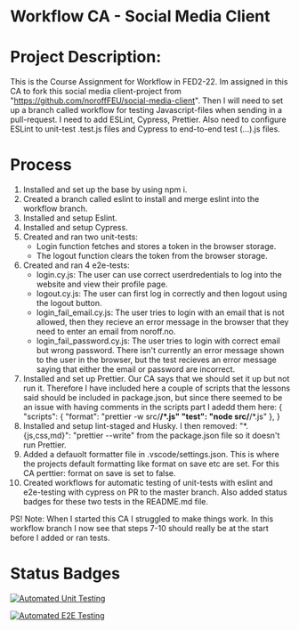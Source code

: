 # Workflow CA - Social Media Client

# Project Description:

This is the Course Assignment for Workflow in FED2-22.
Im assigned in this CA to fork this social media client-project from "https://github.com/noroffFEU/social-media-client".
Then I will need to set up a branch called workflow for testing Javascript-files when sending in a pull-request.
I need to add ESLint, Cypress, Prettier. Also need to configure ESLint to unit-test .test.js files and Cypress to end-to-end test (...).js files.

# Process

1. Installed and set up the base by using npm i.
2. Created a branch called eslint to install and merge eslint into the workflow branch.
3. Installed and setup Eslint.
4. Installed and setup Cypress.
5. Created and ran two unit-tests:
   - Login function fetches and stores a token in the browser storage.
   - The logout function clears the token from the browser storage.
6. Created and ran 4 e2e-tests:
   - login.cy.js: The user can use correct userdredentials to log into the website and view their profile page.
   - logout.cy.js: The user can first log in correctly and then logout using the logout button.
   - login_fail_email.cy.js: The user tries to login with an email that is not allowed, then they recieve an error message in the browser that they need to enter an email from noroff.no.
   - login_fail_password.cy.js: The user tries to login with correct email but wrong password. There isn't currently an error message shown to the user in the browser, but the test recieves an error message saying that either the email or password are incorrect.
7. Installed and set up Prettier. Our CA says that we should set it up but not run it.
   Therefore I have included here a couple of scripts that the lessons said should be included in package.json, but since there seemed to be an issue with having comments in the scripts part I adedd them here:
   {
   "scripts": {
   "format": "prettier -w src/**/\*.js"
   "test": "node src/**/\*.js"
   },
   }
8. Installed and setup lint-staged and Husky. I then removed: "\*.{js,css,md}": "prettier --write" from the package.json file so it doesn't run Prettier.
9. Added a defauolt formatter file in .vscode/settings.json. This is where the projects default formatting like format on save etc are set.
   For this CA perttier: format on save is set to false.
10. Created workflows for automatic testing of unit-tests with eslint and e2e-testing with cypress on PR to the master branch.
    Also added status badges for these two tests in the README.md file.

PS! Note:
When I started this CA I struggled to make things work. In this workflow branch I now see that steps 7-10 should really be at the start before I added or ran tests.

# Status Badges

[![Automated Unit Testing](https://github.com/Yggdrass/social-media-client-workflowCA/actions/workflows/unit-test.yml/badge.svg)](https://github.com/Yggdrass/social-media-client-workflowCA/actions/workflows/unit-test.yml)

[![Automated E2E Testing](https://github.com/Yggdrass/social-media-client-workflowCA/actions/workflows/e2e-test.yml/badge.svg)](https://github.com/Yggdrass/social-media-client-workflowCA/actions/workflows/e2e-test.yml)
